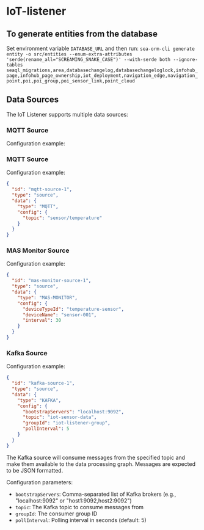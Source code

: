 # IoT-listener
## To generate entities from the database
Set environment variable `DATABASE_URL` and then run:
`sea-orm-cli generate entity -o src/entities --enum-extra-attributes 'serde(rename_all="SCREAMING_SNAKE_CASE")' --with-serde both --ignore-tables seaql_migrations,area,databasechangelog,databasechangeloglock,infohub_page,infohub_page_ownership,iot_deployment,navigation_edge,navigation_point,poi,poi_group,poi_sensor_link,point_cloud`
## Data Sources
The IoT Listener supports multiple data sources:
### MQTT Source
Configuration example:
### MQTT Source
Configuration example:

```json
{
  "id": "mqtt-source-1",
  "type": "source",
  "data": {
    "type": "MQTT",
    "config": {
      "topic": "sensor/temperature"
    }
  }
}
```

### MAS Monitor Source
Configuration example:
```json
{
  "id": "mas-monitor-source-1",
  "type": "source",
  "data": {
    "type": "MAS-MONITOR",
    "config": {
      "deviceTypeId": "temperature-sensor",
      "deviceName": "sensor-001",
      "interval": 30
    }
  }
}
```

### Kafka Source
Configuration example:
```json
{
  "id": "kafka-source-1",
  "type": "source",
  "data": {
    "type": "KAFKA",
    "config": {
      "bootstrapServers": "localhost:9092",
      "topic": "iot-sensor-data",
      "groupId": "iot-listener-group",
      "pollInterval": 5
    }
  }
}
```

The Kafka source will consume messages from the specified topic and make them available to the data processing graph. Messages are expected to be JSON formatted.

Configuration parameters:

- `bootstrapServers`: Comma-separated list of Kafka brokers (e.g., "localhost:9092" or "host1:9092,host2:9092")
- `topic`: The Kafka topic to consume messages from
- `groupId`: The consumer group ID
- `pollInterval`: Polling interval in seconds (default: 5)


